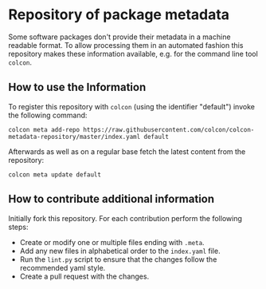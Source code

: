Repository of package metadata
==============================

Some software packages don't provide their metadata in a machine readable
format.
To allow processing them in an automated fashion this repository makes these
information available, e.g. for the command line tool `colcon`.

How to use the Information
--------------------------

To register this repository with `colcon` (using the identifier "default")
invoke the following command:

```
colcon meta add-repo https://raw.githubusercontent.com/colcon/colcon-metadata-repository/master/index.yaml default
```

Afterwards as well as on a regular base fetch the latest content from the
repository:

```
colcon meta update default
```

How to contribute additional information
----------------------------------------

Initially fork this repository.
For each contribution perform the following steps:

* Create or modify one or multiple files ending with `.meta`.
* Add any new files in alphabetical order to the `index.yaml` file.
* Run the `lint.py` script to ensure that the changes follow the recommended
  yaml style.
* Create a pull request with the changes.
